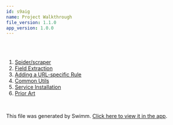 ```yaml
---
id: s9aig
name: Project Walkthrough
file_version: 1.1.0
app_version: 1.0.0
---
```


<!-- Intro - Do not remove this comment -->
<br/>

<br/>

<!-- Steps - Do not remove this comment -->
1. [Spider/scraper](spiderscraper.ya137.sw.md)
2. [Field Extraction](field-extraction.3g09c.sw.md)
3. [Adding a URL-specific Rule](adding-a-url-specific-rule.cg8jn.sw.md)
4. [Common Utils](common-utils.rznrj.sw.md)
5. [Service Installation](service-installation.g9lpd.sw.md)
6. [Prior Art](prior-art.f05pj.sw.md)


<br/>

This file was generated by Swimm. [Click here to view it in the app](https://app.swimm.io/repos/Z2l0aHViJTNBJTNBb3Blbi1tZXRhLWV4dHJhY3Rpb24lM0ElM0FhZGFtY2hhbmRyYQ==/playlists/s9aig).
